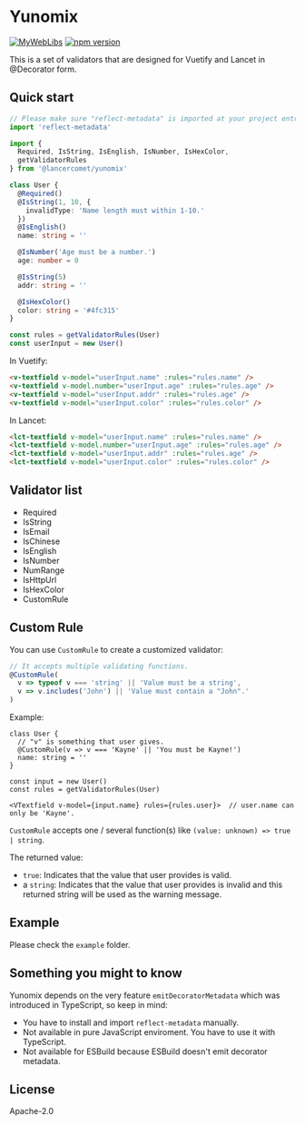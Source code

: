 # Yunomix

[![MyWebLibs](https://github.com/LancerComet/MyWebLibs/workflows/Test/badge.svg)](https://github.com/LancerComet/MyWebLibs/actions)
[![npm version](https://badge.fury.io/js/@lancercomet%2Fyunomix.svg)](https://badge.fury.io/js/@lancercomet%2Fyunomix)

This is a set of validators that are designed for Vuetify and Lancet in @Decorator form.

## Quick start

```ts
// Please make sure "reflect-metadata" is imported at your project entry.
import 'reflect-metadata'
```

```ts
import {
  Required, IsString, IsEnglish, IsNumber, IsHexColor,
  getValidatorRules
} from '@lancercomet/yunomix'

class User {
  @Required()
  @IsString(1, 10, {
    invalidType: 'Name length must within 1-10.'
  })
  @IsEnglish()
  name: string = ''

  @IsNumber('Age must be a number.')
  age: number = 0

  @IsString(5)
  addr: string = ''

  @IsHexColor()
  color: string = '#4fc315'
}

const rules = getValidatorRules(User)
const userInput = new User()
```

In Vuetify:

```html
<v-textfield v-model="userInput.name" :rules="rules.name" />
<v-textfield v-model.number="userInput.age" :rules="rules.age" />
<v-textfield v-model="userInput.addr" :rules="rules.age" />
<v-textfield v-model="userInput.color" :rules="rules.color" />
```

In Lancet:

```html
<lct-textfield v-model="userInput.name" :rules="rules.name" />
<lct-textfield v-model.number="userInput.age" :rules="rules.age" />
<lct-textfield v-model="userInput.addr" :rules="rules.age" />
<lct-textfield v-model="userInput.color" :rules="rules.color" />
```

## Validator list

 - Required
 - IsString
 - IsEmail
 - IsChinese
 - IsEnglish
 - IsNumber
 - NumRange
 - IsHttpUrl
 - IsHexColor
 - CustomRule

## Custom Rule

You can use `CustomRule` to create a customized validator:

```ts
// It accepts multiple validating functions.
@CustomRule(
  v => typeof v === 'string' || 'Value must be a string',
  v => v.includes('John') || 'Value must contain a "John".'
)
```

Example:

```tsx
class User {
  // "v" is something that user gives.
  @CustomRule(v => v === 'Kayne' || 'You must be Kayne!')
  name: string = ''
}

const input = new User()
const rules = getValidatorRules(User)

<VTextfield v-model={input.name} rules={rules.user}>  // user.name can only be 'Kayne'.
```

`CustomRule` accepts one / several function(s) like `(value: unknown) => true | string`.

The returned value:

 - `true`: Indicates that the value that user provides is valid.
 - a `string`: Indicates that the value that user provides is invalid and this returned string will be used as the warning message.

## Example

Please check the `example` folder.

## Something you might to know

Yunomix depends on the very feature `emitDecoratorMetadata` which was introduced in TypeScript, so keep in mind:

- You have to install and import `reflect-metadata` manually.
- Not available in pure JavaScript enviroment. You have to use it with TypeScript.
- Not available for ESBuild because ESBuild doesn't emit decorator metadata.


## License

Apache-2.0

